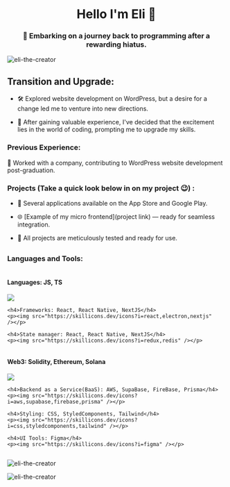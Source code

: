 <h1 align="center">Hello I'm Eli 👋</h1>
<h3 align="center">🚀 Embarking on a journey back to programming after a rewarding hiatus.</h3>

<p align="left"> <img src="https://komarev.com/ghpvc/?username=eli-the-creator&label=Profile%20views&color=0e75b6&style=flat" alt="eli-the-creator" /> </p>

<h2>Transition and Upgrade:</h2>

- 🛠️ Explored website development on WordPress, but a desire for a change led me to venture into new directions.

- 🔄 After gaining valuable experience, I've decided that the excitement lies in the world of coding, prompting me to upgrade my skills.

<h3>Previous Experience:</h3>

💼 Worked with a company, contributing to WordPress website development post-graduation.

<h3> Projects (Take a quick look below in on my project 😉) :</h3>

- 📱 Several applications available on the App Store and Google Play.

- 🌐 [Example of my micro frontend](project link) — ready for seamless integration.

- 🔧 All projects are meticulously tested and ready for use.

<!-- ## <h3 align="left">Languages and Tools:</h3>

<h4>Languages: JS, TS</h4>
<p>
    <img src="https://skillicons.dev/icons?i=js,ts" />
</p>
<h4>Frameworks: React, React Native, NextJS</h4>
<p>
    <img src="https://skillicons.dev/icons?i=react,electron,nextjs" />
</p>

<h4>State manager: React, React Native, NextJS</h4>
<p>
    <img src="https://skillicons.dev/icons?i=redux,redis" />
</p>

<h4>Web3: Solidity, Ethereum, Solana</h4>
<p>
    <img src="https://skillicons.dev/icons?i=solidity" />
</p>

<h4>Backend as a Service(BaaS): AWS, SupaBase, FireBase, Prisma </h4>
<p>
    <img src="https://skillicons.dev/icons?i=aws,supabase,firebase,prisma" />
</p>

<h4>Styling: CSS, StyledComponents, Tailwind</h4>
<p>
    <img src="https://skillicons.dev/icons?i=css,styledcomponents,tailwind" />
</p>
<h4>UI Tools: Figma</h4>
<p>
    <img src="https://skillicons.dev/icons?i=figma" />
</p> -->

## <h3 align="left">Languages and Tools:</h3>

<div style="display: flex; flex-wrap: wrap;">
  <div style="flex: 1; margin-right: 20px;">
    <h4>Languages: JS, TS</h4>
    <p><img src="https://skillicons.dev/icons?i=js,ts" /></p>

    <h4>Frameworks: React, React Native, NextJS</h4>
    <p><img src="https://skillicons.dev/icons?i=react,electron,nextjs" /></p>

    <h4>State manager: React, React Native, NextJS</h4>
    <p><img src="https://skillicons.dev/icons?i=redux,redis" /></p>

  </div>

  <div style="flex: 1;">
    <h4>Web3: Solidity, Ethereum, Solana</h4>
    <p><img src="https://skillicons.dev/icons?i=solidity" /></p>

    <h4>Backend as a Service(BaaS): AWS, SupaBase, FireBase, Prisma</h4>
    <p><img src="https://skillicons.dev/icons?i=aws,supabase,firebase,prisma" /></p>

    <h4>Styling: CSS, StyledComponents, Tailwind</h4>
    <p><img src="https://skillicons.dev/icons?i=css,styledcomponents,tailwind" /></p>

    <h4>UI Tools: Figma</h4>
    <p><img src="https://skillicons.dev/icons?i=figma" /></p>

  </div>
</div>

<p><img align="center" src="https://github-readme-stats.vercel.app/api/top-langs?username=eli-the-creator&show_icons=true&locale=en&layout=compact" alt="eli-the-creator" /></p>

<p><img align="center" src="https://github-readme-stats.vercel.app/api/top-langs?username=eli-the-creator&show_icons=true&locale=en&layout=compact" alt="eli-the-creator" /></p>
